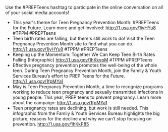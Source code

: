 <p>Use the #PREPTeens hashtag to participate in the online conversation on all of your social media accounts!</p>

<ul>
	<li class="twitter">This year's theme for Teen Pregnancy Prevention Month: #PREPTeens for the Future. Learn more and get involved: <a href="http://1.usa.gov/1iyHYu8">http://1.usa.gov/1iyHYu8</a> #TPPM #PREPTeens</li>
	<li class="twitter">Teen birth rates are falling, but there's still work to do! Visit the Teen Pregnancy Prevention Month site to find what you can do. <a href="http://1.usa.gov/1iyHYu8">http://1.usa.gov/1iyHYu8</a> #TPPM #PREPTeens</li>
	<li class="twitter">Keeping up the Momentum: Together We Can Keep Teen Birth Rates Falling (Infographic) <a href="http://1.usa.gov/1hKkvpM">http://1.usa.gov/1hKkvpM</a> #TPPM #PREPTeens</li>
	<li class="fb">Effective pregnancy prevention promotes the well-being of the whole teen. During Teen Pregnancy Prevention Month, join the Family & Youth Services Bureau’s effort to PREP Teens for the Future. <a href="http://1.usa.gov/1fpMYa1">http://1.usa.gov/1fpMYa1</a></li>
	<li class="fb">May is Teen Pregnancy Prevention Month, a time to recognize programs working to reduce teen pregnancy and sexually transmitted infections in young people. This year, PREP teens to prevent pregnancy. Learn more about the campaign: <a href="http://1.usa.gov/1fpMYa1">http://1.usa.gov/1fpMYa1</a></li>
	<li class="fb">Teen pregnancy rates are declining, but work is still needed. This infographic from the Family & Youth Services Bureau highlights the big picture, reasons for the decline and why we can’t stop focusing on prevention. <a href="http://1.usa.gov/1hKkP85">http://1.usa.gov/1hKkP85</a></li>
</ul>